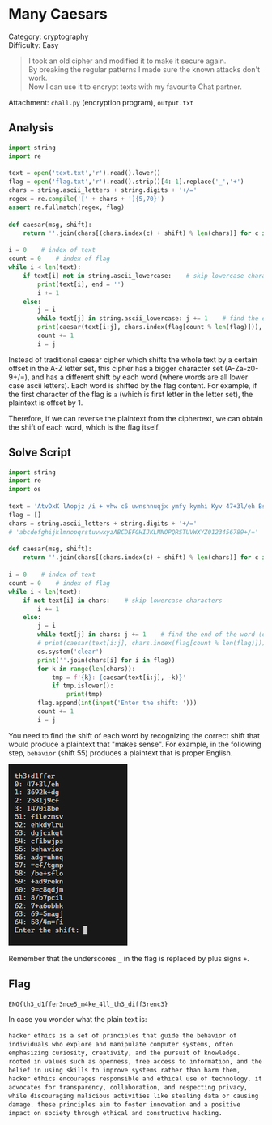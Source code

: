 # Many Caesars

Category: cryptography \
Difficulty: Easy

> I took an old cipher and modified it to make it secure again. \
By breaking the regular patterns I made sure the known attacks don't work. \
Now I can use it to encrypt texts with my favourite Chat partner.

Attachment: `chall.py` (encryption program), `output.txt`

## Analysis

```py
import string
import re

text = open('text.txt','r').read().lower()
flag = open('flag.txt','r').read().strip()[4:-1].replace('_','+')
chars = string.ascii_letters + string.digits + '+/='
regex = re.compile('[' + chars + ']{5,70}')
assert re.fullmatch(regex, flag)

def caesar(msg, shift):
    return ''.join(chars[(chars.index(c) + shift) % len(chars)] for c in msg)

i = 0    # index of text
count = 0    # index of flag
while i < len(text):
    if text[i] not in string.ascii_lowercase:    # skip lowercase characters
        print(text[i], end = '')
        i += 1
    else:
        j = i
        while text[j] in string.ascii_lowercase: j += 1    # find the end of the word (of recognized characters)
        print(caesar(text[i:j], chars.index(flag[count % len(flag)])), end = '')
        count += 1
        i = j
```

Instead of traditional caesar cipher which shifts the whole text by a certain offset in the A-Z letter set, this cipher has a bigger character set (A-Za-z0-9+/=), and has a different shift by each word (where words are all lower case ascii letters). Each word is shifted by the flag content. For example, if the first character of the flag is `a` (which is first letter in the letter set), the plaintext is offset by 1.

Therefore, if we can reverse the plaintext from the ciphertext, we can obtain the shift of each word, which is the flag itself.

## Solve Script

```py
import string
import re
import os

text = 'AtvDxK lAopjz /i + vhw c6 uwnshnuqjx ymfy kymhi Kyv 47+3l/eh Bs kpfkxkfwcnu Als 9phdgj9 +ka ymzuBGxmFq 6fdglk8i CICDowC, sjxir bjme+pfwfkd 6li=fj=kp, nCplEtGtEJ, lyo qeb INKLNBM vm ademb7697. ollqba lq DitCmA xzhm fx ef7dd7ii, wIvv eggiww GB kphqtocvkqp, 3d6 MAx ilsplm /d rpfkd vnloov hc nruwtAj xDxyjrx vexliv KyrE +3hc Gurz, jcemgt ixlmgw 9f7gmj5/9k obpmlkpf/ib mzp 8k/=64c ECo sj qb=eklildv. =k loGznlEpD qzC qo+kpm+obk=v, vHEEtuHKtMBHG, huk h7if75j/d9 mofs+=v, zkloh lqAkwCzioqvo rfqnhntzx fhynAnynjx b/a7 JKvrCzEx hexe BE ecwukpi 63c397. MAxLx wypujpwslz 3/c ql irvwhu 9bbcj1h9cb fsi f tswmxmzi zDGrtK ed FBpvrGL vjtqwij ixlmgep 5f8 =lkpqor=qfsb tmowuzs.'
flag = []
chars = string.ascii_letters + string.digits + '+/='
# 'abcdefghijklmnopqrstuvwxyzABCDEFGHIJKLMNOPQRSTUVWXYZ0123456789+/='

def caesar(msg, shift):
    return ''.join(chars[(chars.index(c) + shift) % len(chars)] for c in msg)

i = 0    # index of text
count = 0    # index of flag
while i < len(text):
    if not text[i] in chars:    # skip lowercase characters
        i += 1
    else:
        j = i
        while text[j] in chars: j += 1    # find the end of the word (of recognized characters)
        # print(caesar(text[i:j], chars.index(flag[count % len(flag)])), end = '')
        os.system('clear')
        print(''.join(chars[i] for i in flag))
        for k in range(len(chars)):
            tmp = f'{k}: {caesar(text[i:j], -k)}'
            if tmp.islower():
                print(tmp)
        flag.append(int(input('Enter the shift: ')))
        count += 1
        i = j
```

You need to find the shift of each word by recognizing the correct shift that would produce a plaintext that "makes sense". For example, in the following step, `behavior` (shift 55) produces a plaintext that is proper English.

![solve](image.png)

Remember that the underscores `_` in the flag is replaced by plus signs `+`.

## Flag

`ENO{th3_d1ffer3nce5_m4ke_4ll_th3_diff3renc3}`

In case you wonder what the plain text is:

`hacker ethics is a set of principles that guide the behavior of individuals who explore and manipulate computer systems, often emphasizing curiosity, creativity, and the pursuit of knowledge. rooted in values such as openness, free access to information, and the belief in using skills to improve systems rather than harm them, hacker ethics encourages responsible and ethical use of technology. it advocates for transparency, collaboration, and respecting privacy, while discouraging malicious activities like stealing data or causing damage. these principles aim to foster innovation and a positive impact on society through ethical and constructive hacking.`
